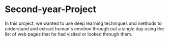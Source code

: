 # Second-year-Project

In this project, we wanted to use deep learning techniques and methods to understand and extract human's emotion through out a single day using the list of web pages that he had visited or looked through them.
